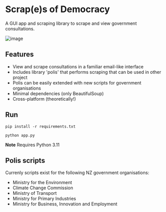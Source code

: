 # Scrap(e)s of Democracy

A GUI app and scraping library to scrape and view government consultations.

![image](https://github.com/philippgovernale/Scrapes-of-democracy/assets/16997121/2ce1507a-7da8-46d1-9c75-80ef1bde7e1f)


## Features
* View and scrape consultations in a familiar email-like interface
* Includes library 'polis' that performs scraping that can be used in other project
* Polis can be easily extended with new scripts for government organisations
* Minimal dependencies (only BeautifulSoup)
* Cross-platform (theoretically!)

## Run
```pip install -r requirements.txt```

```python app.py```

**Note** Requires Python 3.11

## Polis scripts
Currenly scripts exist for the following NZ government organisations:
* Ministry for the Environment
* Climate Change Commission
* Ministry of Transport
* Ministry for Primary Industries
* Ministry for Business, Innovation and Employment
